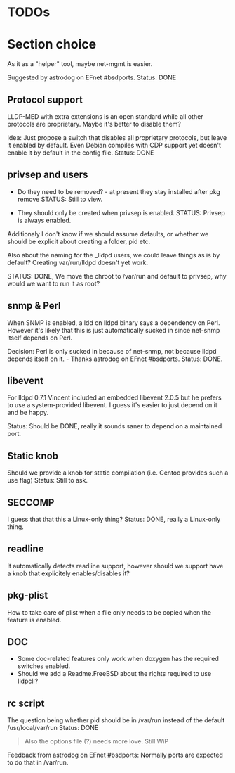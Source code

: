 # TODOs

# Section choice

As it as a "helper" tool, maybe net-mgmt is easier.

Suggested by astrodog on EFnet #bsdports.
Status: DONE

## Protocol support

LLDP-MED with extra extensions is an open standard while all other
protocols are proprietary. Maybe it's better to disable them?

Idea: Just propose a switch that disables all proprietary protocols, but leave it enabled by default.
Even Debian compiles with CDP support yet doesn't enable it by default in the config file.
Status: DONE

## privsep and users

- Do they need to be removed? - at present they stay installed after pkg remove
STATUS: Still to view.

- They should only be created when privsep is enabled.
STATUS: Privsep is always enabled.


Additionaly I don't know if we should assume defaults, or whether we should be
explicit about creating a folder, pid etc.

Also about the naming for the _lldpd users, we could leave things as is by default?
Creating var/run/lldpd doesn't yet work.

STATUS: DONE, We move the chroot to /var/run and default to privsep, why would we want to run it as root?

## snmp & Perl
When SNMP is enabled, a ldd on lldpd binary says a dependency on Perl.
However it's likely that this is just automatically sucked in since
net-snmp itself depends on Perl.

Decision: 
Perl is only sucked in because of net-snmp, not because lldpd depends itself
on it. - Thanks astrodog on EFnet #bsdports.
Status: DONE.

## libevent
For lldpd 0.7.1 Vincent included an embedded libevent 2.0.5 but he
prefers to use a system-provided libevent. I guess it's easier to just
depend on it and be happy.

Status: Should be DONE, really it sounds saner to depend on a maintained port.

## Static knob
Should we provide a knob for static compilation (i.e. Gentoo provides such a use flag)
Status: Still to ask.

## SECCOMP
I guess that that this a Linux-only thing?
Status: DONE, really a Linux-only thing.

## readline
It automatically detects readline support, however should we support have a knob that explicitely
enables/disables it?

## pkg-plist
How to take care of plist when a file only needs to be copied when the feature is enabled.

## DOC 

- Some doc-related features only work when doxygen has the required switches enabled.
- Should we add a Readme.FreeBSD about the rights required to use lldpcli?

## rc script
The question being whether pid should be in /var/run instead of the default
/usr/local/var/run
Status: DONE

> Also the options file (?) needs more love.
Still WiP

Feedback from astrodog on EFnet #bsdports:
Normally ports are expected to do that in /var/run.
